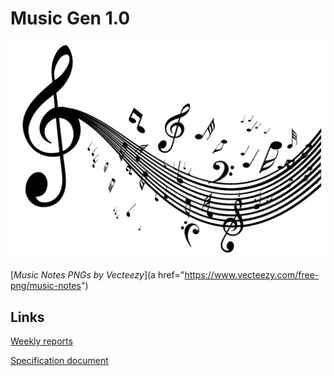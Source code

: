 
# Music Gen 1.0

![Music notes](https://github.com/astranero/music-generator/blob/main/Documentation/png_image2.png)

[*Music Notes PNGs by Vecteezy*](a href="https://www.vecteezy.com/free-png/music-notes")

## Links

[Weekly reports](https://github.com/astranero/music-generator/blob/main/Documentation/Weekly_reports.md)

[Specification document](https://github.com/astranero/music-generator/blob/main/Documentation/Specification-document.md)
